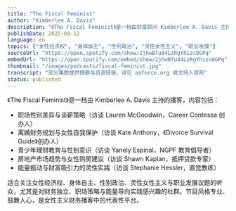 ```yaml
---
title: "The Fiscal Feminist"
author: "Kimberlee A. Davis"
description: "《The Fiscal Feminist》是一档由财富顾问 Kimberlee A. Davis 主持的播客，聚焦女性与金钱的关系，强调财务独立、职业发展与心理能量的整合。节目内容涵盖职场性别差异、离婚财务规划、青少年理财教育、房地产趋势与能量振动理论，风格专业、鼓舞人心，适合关注女性主义财务实践的听众。"
publishDate: 2025-09-12
language: en
topics: ["女性经济权", "身体自主", "性别政治", "灵性女性主义", "职业发展"]
sourceUrl: "https://open.spotify.com/show/2jhwBTud4LzRgYhizc0GPq"
embedUrl: "https://open.spotify.com/embed/show/2jhwBTud4LzRgYhizc0GPq"
thumbnail: "/images/podcasts/fiscal-feminist.jpg"
transcript: "部分集数提供摘要与资源链接，详见 aaforce.org 或主持人官网"
status: published
---
```


《The Fiscal Feminist》是一档由 Kimberlee A. Davis 主持的播客，内容包括：

- 职场性别差异与谈薪策略（访谈 Lauren McGoodwin，Career Contessa 创办人）
- 离婚财务规划与女性自我保护（访谈 Kate Anthony，《Divorce Survival Guide》创办人）
- 青少年理财教育与性别意识（访谈 Yanely Espinal，NGPF 教育倡导者）
- 房地产市场趋势与女性购房建议（访谈 Shawn Kaplan，抵押贷款专家）
- 能量振动与财富吸引力的灵性实践（访谈 Stephanie Hessler，直觉教练）

适合关注女性经济权、身体自主、性别政治、灵性女性主义与职业发展议题的听众，尤其是对财务独立、职场策略与能量导向实践感兴趣的社群。节目风格专业、鼓舞人心，是女性主义财务播客中的代表性平台。
